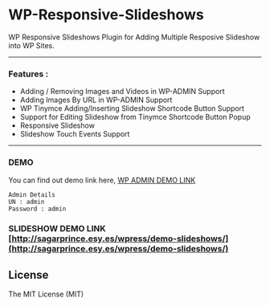 # WP-Responsive-Slideshows

WP Responsive Slideshows Plugin for Adding Multiple Resposive Slideshow into WP Sites.

-----------------------

### Features : 
* Adding / Removing Images and Videos in WP-ADMIN Support
* Adding Images By URL in WP-ADMIN Support
* WP Tinymce Adding/Inserting Slideshow Shortcode Button Support
* Support for Editing Slideshow from Tinymce Shortcode Button Popup
* Responsive Slideshow
* Slideshow Touch Events Support

-------

### DEMO

You can find out demo link here, [WP ADMIN DEMO LINK](http://sagarprince.esy.es/wpress/wp-admin/edit.php?post_type=wrs_slideshow)
    
    Admin Details
    UN : admin
    Password : admin
    

### SLIDESHOW DEMO LINK  [http://sagarprince.esy.es/wpress/demo-slideshows/](http://sagarprince.esy.es/wpress/demo-slideshows/)


License
--------------
The MIT License (MIT)
